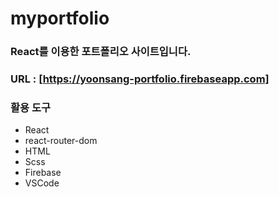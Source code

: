 # myportfolio

### React를 이용한 포트폴리오 사이트입니다.

### URL : [https://yoonsang-portfolio.firebaseapp.com]

### 활용 도구
- React
- react-router-dom
- HTML
- Scss
- Firebase
- VSCode
